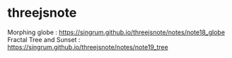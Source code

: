 # threejsnote  
Morphing globe : https://singrum.github.io/threejsnote/notes/note18_globe  
Fractal Tree and Sunset : https://singrum.github.io/threejsnote/notes/note19_tree
